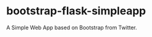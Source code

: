 bootstrap-flask-simpleapp
=========================

A Simple Web App based on Bootstrap from Twitter. 